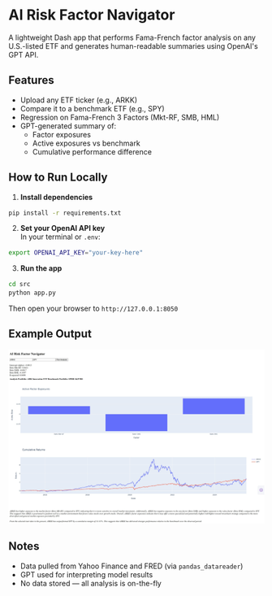 # AI Risk Factor Navigator

A lightweight Dash app that performs Fama-French factor analysis on any U.S.-listed ETF and generates human-readable summaries using OpenAI's GPT API.

## Features
- Upload any ETF ticker (e.g., ARKK)
- Compare it to a benchmark ETF (e.g., SPY)
- Regression on Fama-French 3 Factors (Mkt-RF, SMB, HML)
- GPT-generated summary of:
  - Factor exposures
  - Active exposures vs benchmark
  - Cumulative performance difference

## How to Run Locally

1. **Install dependencies**  
```bash
pip install -r requirements.txt
```

2. **Set your OpenAI API key**  
In your terminal or `.env`:
```bash
export OPENAI_API_KEY="your-key-here"
```

3. **Run the app**
```bash
cd src
python app.py
```

Then open your browser to `http://127.0.0.1:8050`

## Example Output
![Example Screenshot](./assets/screenshot.jpeg)

## Notes
- Data pulled from Yahoo Finance and FRED (via `pandas_datareader`)
- GPT used for interpreting model results
- No data stored — all analysis is on-the-fly
